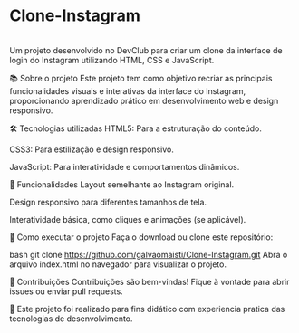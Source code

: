 # Clone-Instagram
<br>
Um projeto desenvolvido no DevClub para criar um clone da interface de login do Instagram utilizando HTML, CSS e JavaScript.

📚 Sobre o projeto
Este projeto tem como objetivo recriar as principais funcionalidades visuais e interativas da interface do Instagram, proporcionando aprendizado prático em desenvolvimento web e design responsivo.

🛠️ Tecnologias utilizadas
HTML5: Para a estruturação do conteúdo.

CSS3: Para estilização e design responsivo.

JavaScript: Para interatividade e comportamentos dinâmicos.

🚀 Funcionalidades
Layout semelhante ao Instagram original.

Design responsivo para diferentes tamanhos de tela.

Interatividade básica, como cliques e animações (se aplicável).

📁 Como executar o projeto
Faça o download ou clone este repositório:

bash
git clone https://github.com/galvaomaisti/Clone-Instagram.git
Abra o arquivo index.html no navegador para visualizar o projeto.

🌟 Contribuições
Contribuições são bem-vindas! Fique à vontade para abrir issues ou enviar pull requests.

📝 
Este projeto foi realizado para fins didático com experiencia pratica das tecnologias de desenvolvimento.
